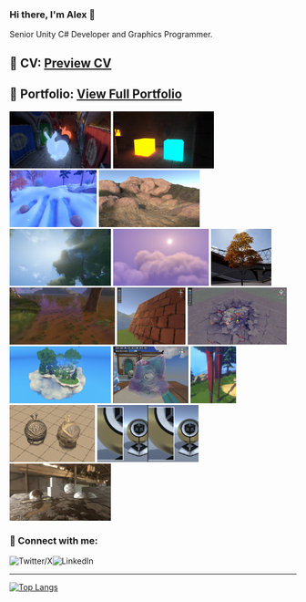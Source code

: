 ### Hi there, I'm Alex 👋
Senior Unity C# Developer and Graphics Programmer. <br>

## 📄 CV: [Preview CV](./Graphics%20Programmer%20-%20Alexandr%20Maliutin.pdf)
## 🎨 Portfolio: [View Full Portfolio](./PORTFOLIO.md)

[<img src="https://github.com/alexmalyutindev/unity-urp-radiance-cascades/raw/master/Pictures/direction-first-sponza.png" height=100>](https://github.com/alexmalyutindev/unity-urp-radiance-cascades)
[<img src="https://github.com/alexmalyutindev/unity-poor-gi/raw/master/Pictures/preview-sponza-1.png" height=100>](https://github.com/alexmalyutindev/unity-poor-gi/)
[<img src="./files/interactive-snow.png" height=100>](https://x.com/alexmalyutindev/status/1841541664277475583) 
<img src="./files/geom-terrain-blend.png" height=100>
[<img src="./files/god-rays.png" height=100>](https://www.youtube.com/watch?v=VdiVuQF2p2k)
<img src="./files/6-way-lighting-skybox-clouds.png" height=100>
[<img src="./files/foliage-translucency.png" height=100>](https://x.com/alexmalyutindev/status/1855704297050116353)
<img src="./files/water/water-mud.png" height=100>
<img src="./files/pom.png" height=100> 
[<img src="./files/pom-decal-1.png" height=100>](https://x.com/alexmalyutindev/status/1845736017568903455)
<img src="./files/volumetric-clouds.png" height=100> 
<img src="./files/ice.png" height=100>
<img src="./files/vertex-animated-cloth.gif" height=100>
<img src="https://github.com/alexmalyutindev/alexmalyutindev/raw/portfolio/files/imposters/imposters-peview.png" height=100>
[<img src="./files/cmaa2.png" height=100>](https://github.com/alexmalyutindev/unity-cmaa2)
[<img src="https://github.com/alexmalyutindev/urp-ssr/raw/master/Pictures/Preview_001.jpg" height=100>](https://github.com/alexmalyutindev/urp-ssr/)


[//]: # (<img src="./files/terrain-triplanar-mapping.png" height=100>)
[//]: # (<img src="./files/terrain-height-blend.png" height=100>)

### 🔗 Connect with me:
[<img align="left" alt="Twitter/X" src="https://img.shields.io/badge/X-000000?style=for-the-badge&logo=X&logoColor=white" />][twitter]
[<img align="left" alt="LinkedIn" src="https://img.shields.io/badge/LinkedIn-0077B5?style=for-the-badge&logo=linkedin&logoColor=white" />][linkedin]
<br>

[//]: [![ko-fi](https://ko-fi.com/img/githubbutton_sm.svg)](https://ko-fi.com/N4N5NUE5P)

___
[![Top Langs](https://github-readme-stats.vercel.app/api/top-langs/?username=alexmalyutindev&layout=compact&theme=github_dark&hide_border=true)](https://github.com/alexmalyutindev)


[twitter]: https://x.com/alexmalyutindev/
[linkedin]: https://www.linkedin.com/in/alexmalyutindev/
